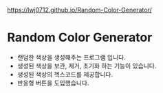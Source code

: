 https://lwj0712.github.io/Random-Color-Generator/
# Random Color Generator
* 랜덤한 색상을 생성해주는 프로그램 입니다.
* 생성된 색상을 보관, 제거, 초기화 하는 기능이 있습니다.
* 생성된 색상의 헥스코드를 제공합니다.
* 반응형 버튼을 도입했습니다.
